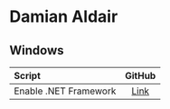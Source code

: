 # Damian Aldair

## Windows

| Script                |            GitHub             |
| :-------------------- | :---------------------------: |
| Enable .NET Framework | [Link][enable_netfx3__github] |

[enable_netfx3__github]: https://github.com/DamianAldair/enable-NetFX3-from-windows-installer
